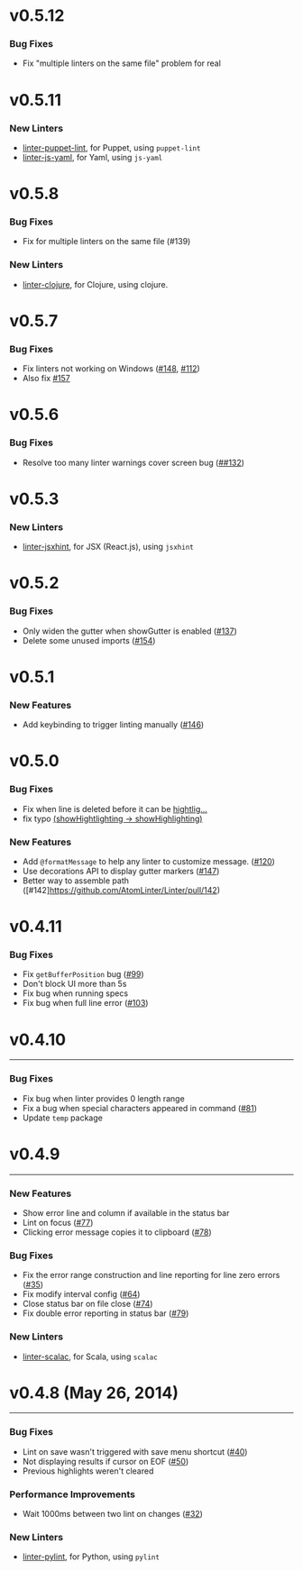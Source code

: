 # v0.5.12

### Bug Fixes
* Fix "multiple linters on the same file" problem for real

# v0.5.11

### New Linters
* [linter-puppet-lint](https://atom.io/packages/linter-puppet-lint), for Puppet, using `puppet-lint`
* [linter-js-yaml](https://atom.io/packages/linter-js-yaml), for Yaml, using `js-yaml`

# v0.5.8

### Bug Fixes
* Fix for multiple linters on the same file (#139)

### New Linters
* [linter-clojure](https://atom.io/packages/linter-clojure), for Clojure, using clojure.

# v0.5.7

### Bug Fixes
* Fix linters not working on Windows ([#148](https://github.com/AtomLinter/linter/pull/148), [#112](https://github.com/AtomLinter/linter/issue/112))
* Also fix [#157](https://github.com/AtomLinter/linter/issues/157])


# v0.5.6

### Bug Fixes
* Resolve too many linter warnings cover screen bug ([##132](https://github.com/AtomLinter/Linter/issues/132]))

# v0.5.3

### New Linters
* [linter-jsxhint](https://atom.io/packages/linter-jsxhint), for JSX (React.js), using `jsxhint`

# v0.5.2

### Bug Fixes
* Only widen the gutter when showGutter is enabled ([#137](https://github.com/AtomLinter/Linter/issues/137))
* Delete some unused imports ([#154](https://github.com/AtomLinter/Linter/issues/154))

# v0.5.1

### New Features
* Add keybinding to trigger linting manually ([#146](https://github.com/AtomLinter/Linter/issues/146))

# v0.5.0

### Bug Fixes
* Fix when line is deleted before it can be [hightlig…](https://github.com/AtomLinter/Linter/commit/01786d4ec4cc6a946bf09e4024e22b0dfad858c6)
* fix typo [(showHightlighting -> showHighlighting)](https://github.com/AtomLinter/Linter/commit/e06ad53bca201b108d5743b7966f8fad5050c74b)

### New Features
* Add `@formatMessage` to help any linter to customize message. ([#120](https://github.com/AtomLinter/Linter/pull/120))
* Use decorations API to display gutter markers ([#147](https://github.com/AtomLinter/Linter/pull/147))
* Better way to assemble path ([#142]https://github.com/AtomLinter/Linter/pull/142)

# v0.4.11

### Bug Fixes

* Fix `getBufferPosition` bug ([#99](https://github.com/AtomLinter/Linter/issues/99))
* Don't block UI more than 5s
* Fix bug when running specs
* Fix bug when full line error ([#103](https://github.com/AtomLinter/Linter/pull/103))

# v0.4.10
---------

### Bug Fixes

* Fix bug when linter provides 0 length range
* Fix a bug when special characters appeared in command ([#81](https://github.com/AtomLinter/Linter/pull/81))
* Update `temp` package

# v0.4.9
--------

### New Features
* Show error line and column if available in the status bar
* Lint on focus ([#77](https://github.com/AtomLinter/Linter/pull/77))
* Clicking error message copies it to clipboard ([#78](https://github.com/AtomLinter/Linter/issues/78))

### Bug Fixes
* Fix the error range construction and line reporting for line zero errors ([#35](https://github.com/AtomLinter/Linter/issues/35))
* Fix modify interval config ([#64](https://github.com/AtomLinter/Linter/issues/64))
* Close status bar on file close ([#74](https://github.com/AtomLinter/Linter/pull/74))
* Fix double error reporting in status bar ([#79](https://github.com/AtomLinter/Linter/pull/79))

### New Linters
* [linter-scalac](https://atom.io/packages/linter-scalac), for Scala, using `scalac`


# v0.4.8 (May 26, 2014)
-----------------------

### Bug Fixes
* Lint on save wasn't triggered with save menu shortcut ([#40](https://github.com/AtomLinter/Linter/issues/40))
* Not displaying results if cursor on EOF ([#50](https://github.com/AtomLinter/Linter/issues/50))
* Previous highlights weren't cleared

### Performance Improvements
* Wait 1000ms between two lint on changes ([#32](https://github.com/AtomLinter/Linter/issues/32))

### New Linters
* [linter-pylint](https://atom.io/packages/linter-pylint), for Python, using `pylint`
